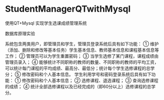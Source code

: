 # StudentManagerQTwithMysql
使用QT+Mysql 实现学生选课成绩管理系统

数据库原理实验

系统包含两类用户，即管理员和学生，管理员登录系统后具有如下功能：
①	维护（添加、删除和修改等基本任务）学生基本信息、教师基本信息和课程基本信息等工作；
②	管理员可以为学生重置密码；
③	当学生选修了某门课程，课程成绩由管理员录入；
④	能够统计不同职称的教师的数量、不同职称的教师的平均工资，可以统计每门课程的平均成绩、最高分、最低分；统计每个学生选修课程的总学分；
⑤	修改密码和个人基本信息。
学生利用学号和密码登录系统后具有如下功能：
①	修改密码和个人基本信息；
②	选修课程、退选课程；
③	查询选修课程的成绩；
④	统计全部选修课程以及已经完成的（即60分以上）选修课程的总学分。

